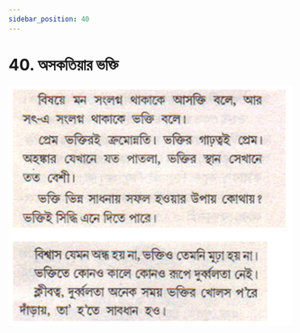 ```yaml
---
sidebar_position: 40
---
```



# 40.   অসকতিয়ার ভক্তি

![অসকতিয়ার ভক্তি](../../../static/img/bengali/verse40.png)